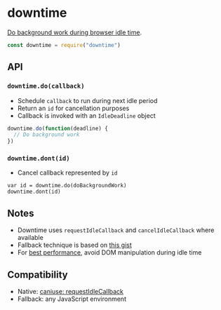 # downtime

[Do background work during browser idle time](https://www.w3.org/TR/requestidlecallback/).

```js
const downtime = require("downtime")
```

## API

### `downtime.do(callback)`

- Schedule `callback` to run during next idle period
- Return an `id` for cancellation purposes
- Callback is invoked with an `IdleDeadline` object

```js
downtime.do(function(deadline) {
  // Do background work
})
```

### `downtime.dont(id)`

- Cancel callback represented by `id`

```
var id = downtime.do(doBackgroundWork)
downtime.dont(id)
```

## Notes

- Downtime uses `requestIdleCallback` and `cancelIdleCallback` where available
- Fallback technique is based on [this gist](https://gist.github.com/paullewis/55efe5d6f05434a96c36)
- For [best performance](https://developers.google.com/web/updates/2015/08/using-requestidlecallback), avoid DOM manipulation during idle time

## Compatibility

- Native: [caniuse: requestIdleCallback](https://caniuse.com/#feat=requestidlecallback)
- Fallback: any JavaScript environment
